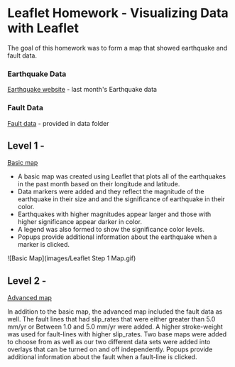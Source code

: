 # Leaflet Homework - Visualizing Data with Leaflet

The goal of this homework was to form a map that showed earthquake and fault data.

### Earthquake Data
[Earthquake website](https://earthquake.usgs.gov/earthquakes/feed/v1.0/summary/1.0_month.geojson "USGS Website") - last month's Earthquake data

### Fault Data
[Fault data](https://github.com/trackrun82/leaflet-challenge/blob/master/Leaflet-Step-2/static/data/qfaults_latest_quaternary.geojson) - provided in data folder

## Level 1 -
[Basic map](https://github.com/trackrun82/leaflet-challenge/tree/master/Leaflet-Step-1)

* A basic map was created using Leaflet that plots all of the earthquakes in the past month based on their longitude and latitude.
* Data markers were added and they reflect the magnitude of the earthquake in their size and and the significance of earthquake in their color. 
* Earthquakes with higher magnitudes appear larger and those with higher significance appear darker in color.
* A legend was also formed to show the significance color levels.
* Popups provide additional information about the earthquake when a marker is clicked.

![Basic Map](images/Leaflet Step 1 Map.gif)

## Level 2 -
[Advanced map](https://github.com/trackrun82/leaflet-challenge/tree/master/Leaflet-Step-2)

In addition to the basic map, the advanced map included the fault data as well.
The fault lines that had slip_rates that were either greater than 5.0 mm/yr or Between 1.0 and 5.0 mm/yr were added.
A higher stroke-weight was used for fault-lines with higher slip_rates.
Two base maps were added to choose from as well as our two different data sets were added into overlays that can be turned on and off independently.
Popups provide additional information about the fault when a fault-line is clicked.

